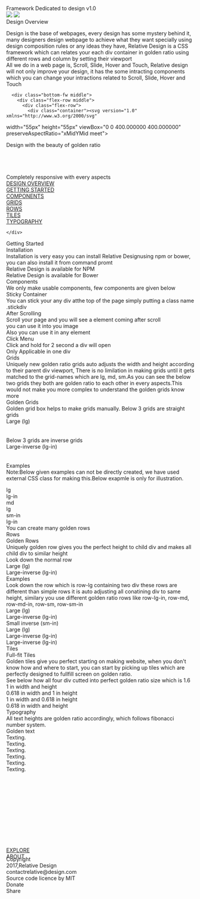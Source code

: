  <!doctype html>
<html>
<head>
<meta charset="utf-8">
<title>Welcome to Relative</title>
<meta name="viewport" content="width=device-width, initial-scale=1.0">
<link href="Relative Design.css" rel="stylesheet" type="text/css">
<link href="main.css" rel="stylesheet" type="text/css">
<script type="text/javascript" src="syntax/scripts/shCore.js"></script>
<script type="text/javascript" src="syntax/scripts/shBrushPlain.js"></script>
<link type="text/css" rel="stylesheet" href="syntax/styles/shCoreDefault.css"/>
<script type="text/javascript">SyntaxHighlighter.all();</script>
</head>
<body>
<div class="flex-container center" id="one">
  <div class="flex-container">
    <div class="container desktop fix">
      <div class="container"><svg version="1.0" xmlns="http://www.w3.org/2000/svg"
 width="50px" height="50px" viewBox="0 0 360.000000 360.000000"
 preserveAspectRatio="xMidYMid meet">

<g transform="translate(0.000000,360.000000) scale(0.100000,-0.100000)"
 stroke="none" id="svg0">
<path d="M1687 3228 c-198 -14 -434 -87 -604 -186 -377 -221 -642 -613 -703
-1042 -14 -97 -14 -304 0 -400 72 -501 422 -949 883 -1129 191 -74 335 -101
542 -102 177 -1 322 23 485 82 528 192 901 686 938 1241 35 530 -205 1017
-643 1307 -186 122 -445 213 -647 226 -51 4 -104 7 -118 9 -14 1 -74 -2 -133
-6z m213 -1115 l0 -508 218 218 217 217 68 -68 67 -67 -335 -335 -335 -335
-335 335 -335 335 67 67 68 68 217 -217 218 -218 0 508 0 507 100 0 100 0 0
-507z m510 -1058 l0 -75 -610 0 -610 0 0 75 0 75 610 0 610 0 0 -75z"/>
</g>
</svg></div>
    </div>
  </div>
  <div class="main-fh zoom">
    <div class="sm-in-fw ">
      <div class="bl">
        <svg version="1.0" xmlns="http://www.w3.org/2000/svg"
 width="60px" height="60px" viewBox="0 0 636.000000 636.000000"
 preserveAspectRatio="xMidYMid meet">

<g transform="translate(0.000000,636.000000) scale(0.100000,-0.100000)"
fill="#000000" stroke="none" id="svg1">
<path d="M1280 3120 l0 -2850 110 0 110 0 0 1335 0 1335 973 0 c1037 0 1100
-2 1323 -51 464 -100 796 -370 924 -748 49 -147 52 -173 60 -661 8 -473 17
-589 56 -745 39 -150 109 -306 185 -407 l42 -58 109 0 108 0 0 56 c0 54 -2 59
-53 114 -98 106 -171 281 -202 490 -11 69 -15 191 -15 445 0 616 -25 786 -155
1050 -155 315 -431 510 -860 610 -55 12 -93 25 -85 28 8 2 59 19 114 36 369
117 651 358 829 708 90 177 131 321 146 517 11 134 0 345 -25 476 -131 693
-676 1093 -1579 1160 -82 6 -547 10 -1127 10 l-988 0 0 -2850z"/>
</g>
</svg>
      </div>
    </div>
    <div class="container Roboto-Light h3">Framework Dedicated to design v1.0</div>
    <div class="container"> <img src="images/GitHub-Mark.png"  class="git"> <img src="images/twitter-black-icon.png"  class="tweet"> </div>
    <div class="md-fw h4 Roboto-Medium">
      <div class="container bl prcl-text">Design Overview</div>
    </div>
<div class="container Roboto-Light hdef">Design is the base of webpages, every design has some mystery behind it, many designers design webpage to achieve what they want specially using design composition rules or any ideas they have, Relative Design is a CSS framework which can relates your each div container in golden ratio using different rows and column by setting their viewport</div>
    <div class="container Roboto-Light hdef">All we do in a web page is, Scroll, Slide, Hover and Touch, Relative design will not only improve your design, it has the some intracting components which you can change your intractions related to Scroll, Slide, Hover and Touch</div>

      <div class="bottom-fw middle">
        <div class="flex-row middle">
          <div class="flex-row">
            <div class="container"><svg version="1.0" xmlns="http://www.w3.org/2000/svg"
 width="55px" height="55px" viewBox="0 0 400.000000 400.000000"
 preserveAspectRatio="xMidYMid meet">

<g transform="translate(0.000000,400.000000) scale(0.100000,-0.100000)"
fill="#000000" stroke="none" id="svg2">
<path d="M1655 3981 c-453 -81 -861 -309 -1163 -651 -81 -91 -203 -266 -253
-360 -13 -25 -27 -47 -30 -50 -10 -9 -97 -222 -123 -302 -13 -42 -37 -130 -52
-195 -26 -109 -28 -137 -32 -377 -4 -289 2 -351 53 -551 198 -770 825 -1343
1619 -1480 123 -21 529 -21 652 0 138 24 308 72 429 121 652 266 1109 837
1230 1538 21 123 21 529 0 652 -24 138 -72 308 -121 429 -266 652 -837 1109
-1538 1230 -130 22 -536 20 -671 -4z m692 -593 c33 -31 30 -89 -16 -281 -53
-218 -121 -513 -121 -525 0 -5 30 -13 67 -17 211 -22 440 -160 520 -312 53
-99 66 -162 61 -287 -4 -92 -11 -125 -36 -193 -111 -298 -379 -451 -832 -476
l-45 -2 -17 -75 c-9 -41 -21 -91 -27 -110 -6 -19 -36 -142 -67 -273 l-56 -237
-59 0 c-42 0 -57 3 -54 13 3 6 34 156 70 332 36 176 68 328 71 338 4 14 -1 17
-36 17 -54 0 -179 26 -247 52 -116 43 -249 151 -306 249 -113 193 -82 461 76
660 132 165 448 307 687 309 l56 0 43 228 c96 503 110 564 133 589 30 32 102
32 135 1z"/>
<path d="M1905 2454 c-240 -51 -409 -208 -471 -439 -35 -131 -29 -317 14 -400
56 -111 178 -191 319 -209 l52 -7 9 38 c5 21 17 81 26 133 24 139 124 687 136
745 6 28 13 68 16 90 3 21 8 43 10 47 5 8 -74 9 -111 2z"/>
<path d="M2177 2429 c-7 -41 -66 -323 -107 -514 -37 -175 -87 -417 -96 -469
l-7 -39 84 6 c232 16 403 140 485 349 91 233 65 480 -63 598 -60 56 -142 91
-224 98 l-66 4 -6 -33z"/>
</g>
</svg></div>
            <div class="container middle">
              <div class="container">Design with the beauty of golden ratio</div>
            </div>
          </div>
          <div class="flex-row">
            <div class="container"><svg version="1.0" xmlns="http://www.w3.org/2000/svg"
 width="55px" height="55px" viewBox="0 0 400.000000 400.000000"
 preserveAspectRatio="xMidYMid meet">

<g transform="translate(0.000000,400.000000) scale(0.100000,-0.100000)"
fill="#000000" stroke="none" id="svg3">
<path d="M1595 3974 c-334 -69 -636 -217 -906 -442 -334 -280 -574 -690 -664
-1133 -23 -117 -25 -147 -25 -399 0 -252 2 -282 25 -399 90 -443 330 -853 664
-1133 272 -228 575 -375 912 -443 189 -38 609 -38 798 0 337 68 640 215 912
443 334 280 574 690 664 1133 23 117 25 147 25 399 0 252 -2 282 -25 399 -90
443 -330 853 -664 1133 -272 228 -575 375 -912 443 -118 23 -145 25 -405 24
-257 0 -289 -2 -399 -25z m1098 -1097 c16 -10 37 -32 47 -50 18 -30 20 -52 20
-294 l0 -263 144 0 c79 0 157 -5 175 -11 58 -20 61 -38 61 -344 l0 -275 158 0
c121 0 163 -3 178 -14 18 -13 19 -31 24 -253 3 -131 2 -240 -2 -241 -5 -2 -8
-10 -8 -17 0 -7 -6 -14 -12 -16 -7 -2 -176 -2 -376 1 -413 6 -392 1 -392 91
l0 48 -194 3 c-190 3 -195 4 -220 27 -24 23 -26 31 -26 108 l0 83 -180 0
c-119 0 -180 -4 -180 -11 0 -5 16 -73 35 -150 38 -148 37 -167 -6 -190 -14 -7
-100 -11 -257 -10 -311 2 -302 -6 -247 210 19 77 35 142 35 145 0 4 -137 6
-305 6 l-305 0 0 -98 c0 -63 -4 -102 -12 -110 -17 -17 -319 -17 -336 0 -17 17
-17 539 0 556 7 7 31 12 55 12 l43 0 0 463 c0 254 4 478 8 497 12 48 30 74 66
96 44 27 190 30 1161 24 770 -5 823 -6 848 -23z"/>
<path d="M767 2742 c-15 -17 -17 -64 -17 -472 l0 -453 45 6 c67 10 75 -4 75
-124 l0 -99 695 0 695 0 0 311 0 311 29 29 29 29 156 0 156 0 0 218 c0 206 -1
219 -20 240 l-21 22 -903 0 c-862 0 -904 -1 -919 -18z"/>
<path d="M2362 2168 c-9 -9 -12 -111 -12 -409 0 -348 2 -400 16 -413 13 -13
43 -16 175 -16 l159 0 0 138 c0 192 -11 182 191 182 l159 0 -2 263 -3 262
-335 3 c-253 2 -339 -1 -348 -10z"/>
<path d="M550 1751 c-6 -12 -10 -101 -10 -221 0 -120 4 -209 10 -221 10 -17
22 -19 130 -19 108 0 120 2 130 19 6 12 10 101 10 221 0 120 -4 209 -10 221
-10 17 -22 19 -130 19 -108 0 -120 -2 -130 -19z"/>
<path d="M2782 1568 c-17 -17 -17 -379 0 -396 17 -17 629 -17 646 0 17 17 17
379 0 396 -17 17 -629 17 -646 0z"/>
</g>
</svg>
</div>
            <div class="container middle"><div class="container">Completely responsive with every aspects</div></div>
          </div>
        </div>
      </div>
  </div>
  <div class="flex-container right rcol" id="navright" >
    <div class="cont fix" id='navigationmenu'>
      <div class="flex-container item-con">
        <div class="flex-container center hdef Roboto-Medium conlist  hover3"><a href="#one" >DESIGN OVERVIEW</a> </div>
        </div>
      <div class="flex-container item-con " >
        <div class="flex-container center hdef Roboto-Medium conlist  hover3"> <a href="#two">GETTING STARTED </a> </div>
        <div class="flex-container center hdef Roboto-Medium conlist  hover3 ">  <a href="#three"> COMPONENTS</a> </div>
        <div class="flex-container center hdef Roboto-Medium conlist  hover3 " > <a href="#four">GRIDS</a> </div>
        <div class="flex-container center hdef Roboto-Medium conlist  hover3 "> <a href="#five">ROWS</a> </div>
        <div class="flex-container center hdef Roboto-Medium conlist  hover3 "> <a href="#six"> TILES</a> </div>
        <div class="flex-container center hdef Roboto-Medium conlist  hover3 "> <a href="#seven"> TYPOGRAPHY </a> </div>
        </div>
      
    </div>
  </div>
</div>
<div class="flex-container center" id="two">
<div class="flex-container"></div>
  <div class="main zoom"><div class="md-fw h4 Roboto-Medium">
      <div class="container bl prcl-text">Getting Started</div>
    </div>
<div class="container Roboto-Regular hdef"><div class="container Roboto-Bold">Installation</div>
  <div class="container">Installation is very easy you can install Relative Designusing npm or bower, you can also install it from command promt</div>
  <div class="container">Relative Design is available for NPM</div>
    <div class="container">
    <script type="syntaxhighlighter" class="brush: plain"><![CDATA[
 $ npm install relative
]]></script>
</div>
<div class="container">Relative Design is available for Bower</div>
    <div class="container">
    <script type="syntaxhighlighter" class="brush: plain"><![CDATA[
 $ bower install relative
]]></script>
</div>
  </div>
  </div>
   <div class="flex-container rcol"></div>
</div>
<div class="flex-container center" id="three">
<div class="flex-container"></div>
  <div class="main-fh full zoom">
   <div class="md-fw h4 Roboto-Medium">
      <div class="container bl prcl-text">Components</div>
    </div>
     <div class="container Roboto-Regular hdef"><div class="container">We only make usable components, few components are given below</div>
  <div class="container Roboto-Bold">Sticky Container</div>
  <div class="container">You can stick your any div atthe top of the page simply putting a class name .stickdiv</div>
<div class="container">
  <script type="syntaxhighlighter" class="brush: plain"><![CDATA[
 <div class="stickdiv"></div>
]]></script>
</div>
<div class="container Roboto-Bold">After Scrolling</div>
  <div class="container">Scroll your page and you will see a element coming after scroll </div>
<div class="container">
   you can use it into you image   
  <script type="syntaxhighlighter" class="brush: plain"><![CDATA[
 <img class="afterscroll" src="img_pulpit.jpg" width="304" height="228">
]]></script>
</div>
<div class="container">
 Also you can use it in any element
  <script type="syntaxhighlighter" class="brush: plain"><![CDATA[
 <div class="afterscroll"></div>
]]></script>

</div>
<div class="container Roboto-Bold">Click Menu</div>
  <div class="container">Click and hold for 2 second a div will open</div>
<div class="container">
 Only Applicable in one div
  <script type="syntaxhighlighter" class="brush: plain"><![CDATA[
 <div id="clickhold"></div>
]]></script>
</div>
</div>
  </div>
  <div class="flex-container rcol"></div>
</div>
  <div class="flex-container center" id="four">
<div class="flex-container"></div>
  <div class="main-fh zoom" ><div class="md-fw h4 Roboto-Medium">
      <div class="container bl prcl-text">Grids</div>
    </div>
<div class="container Roboto-Regular hdef">
<div class="container hdef">Uniquely new golden ratio grids auto adjusts the width and height according to their parent div viewport, There is no limilation in making grids until it gets matched to the grid-names which are lg, md, sm.As you can see the below two grids they both are golden ratio to each other in every aspects.This would not make you more complex to understand the golden grids <a>know more</a></div>
  <div class="container Roboto-Bold">Golden Grids </div>
  <div class="container">Golden grid box helps to make grids manually. Below 3 grids are straight grids</div>
  <div class="container"><script type="syntaxhighlighter" class="brush: plain"><![CDATA[
    <div class="lg"></div>
  <div class="md"></div>
  <div class="sm"></div>
]]></script></div>
<div class="container hdef">
    <div class="lg rowdis bar">Large (lg)</div><br><div class="md rowdis middle bar"></div><br><div class="sm rowdis middle bar"></div></div>
    <div class="container">Below 3 grids are inverse grids</div>
    <div class="container"><script type="syntaxhighlighter" class="brush: plain"><![CDATA[
    <div class="lg-in"></div>
  <div class="md-in"></div>
  <div class="sm-in"></div>
]]></script></div>
    <div class="container"><div class="lg-in rowdis middle bar">Large-inverse (lg-in)</div><br><div class="md-in rowdis middle bar"></div><br><div class="sm-in rowdis middle bar"></div>
</div>
  <div class="container Roboto-Bold">Examples </div>
  <div class="container hdef">Note:Below given examples can not be directly created, we have used external CSS class for making this.Below exapmle is only for illustration.</div>
 <div class="container"><script type="syntaxhighlighter" class="brush: plain"><![CDATA[
 <div class="row">
    <div class="lg rowdis bar dm">Large (lg)</div>
  <div class="lg-in rowdis bar dm">Large-inverse (lg-in)</div>
 </div>
  
  //dm is a css class through which we've modified the height of lg and lg-in
]]></script></div>
<div class="container hdef">
  <div class="row">
    <div class="lg dm rowdis bar">lg</div><div class="lg-in dm rowdis bar">lg-in</div>
  </div>
  <div class="row">
    <div class="md dm rowdis bar">md</div><div class="md dm rowdis bar">lg</div><div class="sm-in dm rowdis bar">sm-in</div><div class="lg-in dm rowdis bar">lg-in</div>
  </div>
</div>
 <div class="container hdef">You can create many golden rows</div>
</div>
  </div>
   <div class="flex-container rcol"></div>
</div>
 <div class="flex-container center" id="five">
<div class="flex-container"></div>
  <div class="main zoom"><div class="md-fw h4 Roboto-Medium">
      <div class="container bl prcl-text">Rows</div>
    </div>
<div class="container Roboto-Regular hdef">
  <div class="container Roboto-Bold">Golden Rows </div>
  <div class="container hdef">Uniquely golden row gives you the perfect height to child div and makes all child div to similar height</div>
  <div class="container hdef">Look down the normal row</div>   
  <div class="container"><script type="syntaxhighlighter" class="brush: plain"><![CDATA[
 <div class="row">
    <div class="lg rowdis bar">Large (lg)</div>
  <div class="lg-in rowdis bar">Large-inverse (lg-in)</div>
  </div>
]]></script></div>
<div class="container hdef">
  <div class="row">
    <div class="lg rowdis bar">Large (lg)</div><div class="lg-in rowdis bar">Large-inverse (lg-in)</div>
  </div>
</div>
  <div class="container Roboto-Bold">Examples </div>
<div class="container hdef">Look down the row which is row-lg containing two div these rows are different than simple rows it is auto adjusting all conatining div to same height, similary you use different golden ratio rows like row-lg-in, row-md, row-md-in, row-sm, row-sm-in </div>   
  <div class="container"><script type="syntaxhighlighter" class="brush: plain"><![CDATA[
 <div class="row-lg">
    <div class="lg rowdis bar">Large (lg)</div>
  <div class="lg-in rowdis bar">Large-inverse (lg-in)</div>
  </div>
]]></script></div>
<div class="container hdef">
  <div class="row-lg">
    <div class="lg rowdis bar">Large (lg)</div><div class="lg-in rowdis bar">Large-inverse (lg-in)</div>
  </div>
</div>
<div class="container"><script type="syntaxhighlighter" class="brush: plain"><![CDATA[
 <div class="row-sm-in">
    <div class="lg rowdis bar">Large (lg)</div>
  <div class="lg-in rowdis bar">Large-inverse (lg-in)</div>
  </div>
]]></script></div>
<div class="container"><div class="row-sm-in">
    <div class="sm-in rowdis bar">Small inverse (sm-in)</div><div class="lg rowdis bar">Large (lg)</div><div class="md rowdis bar">Large-inverse (lg-in)</div><div class="sm-in rowdis bar">Large-inverse (lg-in)</div>
  </div></div>
</div>
  </div>
   <div class="flex-container rcol"></div>
</div>
 <div class="flex-container center" id="six">
<div class="flex-container"></div>
  <div class="main zoom"><div class="md-fw h4 Roboto-Medium">
      <div class="container bl prcl-text">Tiles</div>
    </div>
<div class="container Roboto-Regular hdef">
  <div class="container Roboto-Bold">Full-fit Tiles</div>
  <div class="container hdef">Golden tiles give you perfect starting on making website, when you don't know how and where to start, you can start by picking up tiles which are perfectly designed to fullfill screen on golden ratio.</div>
  <div class="container hdef">See below how all four div cutted into perfect golden ratio size which is 1.6 </div>
  <div class="container">
    <div class="row">
      <div class="main rowdis bar middle">1 in width and height</div><div class="side rowdis bar middle">0.618 in width and 1 in height</div>
    </div>
    <div class="row">
      <div class="bottom rowdis bar middle">1 in width and 0.618 in height</div><div class="clone rowdis bar middle">0.618 in width and height</div>
    </div>
  </div>

</div>
  </div>
   <div class="flex-container rcol"></div>
</div>
 <div class="flex-container center" id="seven">
<div class="flex-container"></div>
  <div class="main zoom"><div class="md-fw h4 Roboto-Medium">
      <div class="container bl prcl-text">Typography</div>
    </div><div class="container main Roboto-Regular hdef">
<div class="container hdef">All text heights are golden ratio accordingly, which follows fibonacci number system.</div>
  <div class="container Roboto-Bold">Golden text</div>
  <div class="container">
  <div class="container h1">Texting.</div>
    <div class="container h2">Texting.</div>
    <div class="container h3">Texting.</div>
    <div class="container h4">Texting.</div>
    <div class="container h5">Texting.</div>
    <div class="container h6">Texting.</div>
  </div>
</div>
  </div>
     <div class="flex-container rcol">
<div class="flex-container item-con " style="position:relative;top:200px">
        <div class="flex-container center hdef Roboto-Medium conlist   about"> <a  href="documentation.html" >EXPLORE</a>  </div>
        <div class="flex-container center hdef Roboto-Medium-Italic conlist  about" > ABOUT </div>
        </div>
       <div class=" bl about " id="about" style="position:relative;top:190px;">
        
  <div class="container h5 item-con ">
    <div class="container Roboto-Medium-Italic ">Copyright</div>
    <div class="container Roboto-Italic">2017,Relative Design</div>
    <div class="container Roboto-Italic">contactrelative@design.com </div>
  </div>
  <div class="container h5 item-con ">
    <div class="container Roboto-Italic">Source code licence by MIT</div>
    <div class="container Roboto-Medium-Italic">Donate </div>
    <div class="container Roboto-Medium-Italic">Share </div>
  </div>
       </div>
   </div>
</div>
<script src="main.js"></script>
</body>
</html>
